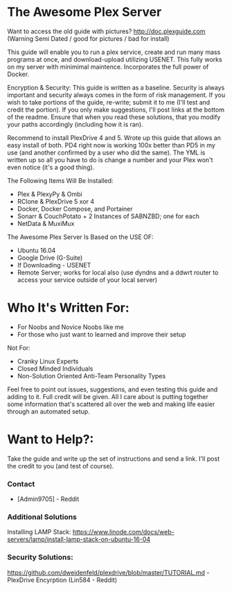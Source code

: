 # The Awesome Plex  Server

Want to access the old guide with pictures? http://doc.plexguide.com (Warning Semi Dated / good for pictures / bad for install)

This guide will enable you to run a plex service, create and run many mass programs at once, and download-upload utilizing USENET.  This fully works on my server with minimimal maintence.  Incorporates the full power of Docker.  

Encryption & Security: This guide is written as a baseline.  Security is always important and security always comes in the form of risk management.  If you wish to take portions of the guide, re-write; submit it to me (I'll test and credit the portion).  If you only make suggestions, I'll post links at the bottom of the readme.  Ensure that when you read these solutions, that you modify your paths accordingly (including how it is ran).

Recommend to install PlexDrive 4 and 5.  Wrote up this guide that allows an easy install of both. PD4 right now is working 100x better than PD5 in my use (and another confirmed by a user who did the same).  The YML is written up so all you have to do is change a number and your Plex won't even notice (it's a good thing).

The Following Items Will Be Installed:

  - Plex & PlexyPy & Ombi
  - RClone & PlexDrive 5 xor 4
  - Docker, Docker Compose, and Portainer
  - Sonarr & CouchPotato + 2 Instances of SABNZBD; one for each
  - NetData & MuxiMux

The Awesome Plex Server Is Based on the USE OF:

  - Ubuntu 16.04
  - Google Drive (G-Suite)
  - If Downloading - USENET
  - Remote Server; works for local also (use dyndns and a ddwrt router to access your service outside of your local server)

# Who It's Written For:

  - For Noobs and Novice Noobs like me
  - For those who just want to learned and improve their setup


Not For:
  - Cranky Linux Experts
  - Closed Minded Individuals
  - Non-Solution Oriented Anti-Team Personality Types

Feel free to point out issues, suggestions, and even testing this guide and adding to it.  Full credit will be given.  All I care about is putting together some information that's scattered all over the web and making life easier through an automated setup.

# Want to Help?:

Take the guide and write up the set of instructions and send a link.  I'll post the credit to you (and test of course).

### Contact

* [Admin9705] - Reddit

### Additional Solutions
Installing LAMP Stack: https://www.linode.com/docs/web-servers/lamp/install-lamp-stack-on-ubuntu-16-04

### Security Solutions:

https://github.com/dweidenfeld/plexdrive/blob/master/TUTORIAL.md - PlexDrive Encyrption (Lin584 - Reddit) 



